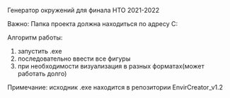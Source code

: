 Генератор окружений для финала НТО 2021-2022

Важно: Папка проекта должна находиться по адресу C:

Алгоритм работы:
  1) запустить .exe
  2) последовательно ввести все фигуры
  3) при необходимости визуализация в разных форматах(может работать долго)



Примечание: исходник .exe находится в репозитории EnvirCreator_v1.2
